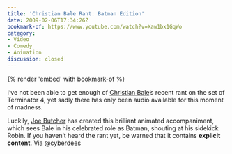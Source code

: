 ```yaml
---
title: 'Christian Bale Rant: Batman Edition'
date: 2009-02-06T17:34:26Z
bookmark-of: https://www.youtube.com/watch?v=Xaw1bx1GqWo
category:
- Video
- Comedy
- Animation
discussion: closed
---
```

{% render 'embed' with bookmark-of %}

I’ve not been able to get enough of [Christian Bale][1]’s recent rant on the set of Terminator 4, yet sadly there has only been audio available for this moment of madness.

Luckily, [Joe Butcher][2] has created this brilliant animated accompaniment, which sees Bale in his celebrated role as Batman, shouting at his sidekick Robin. If you haven’t heard the rant yet, be warned that it contains **explicit content**. Via [@cyberdees][3]

[1]: https://www.imdb.com/name/nm0000288/
[2]: http://www.purplegerbil.com/
[3]: https://twitter.com/cyberdees/status/1186703704
